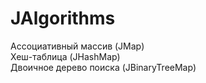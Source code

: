 # JAlgorithms

Ассоциативный массив (JMap) </br>
Хеш-таблица (JHashMap) </br>
Двоичное дерево поиска (JBinaryTreeMap)
